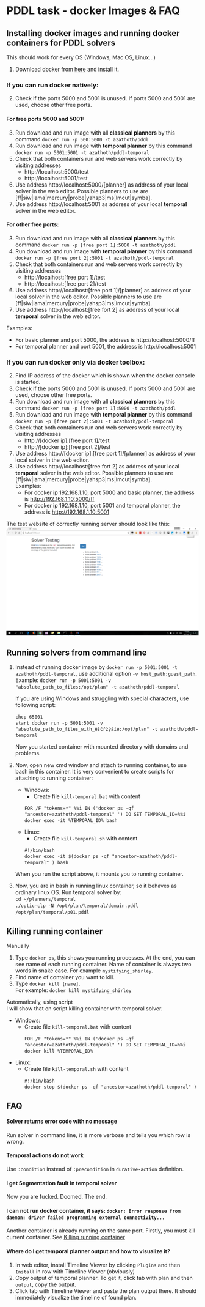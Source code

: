 # PDDL task - docker Images & FAQ

## Installing docker images and running docker containers for PDDL solvers

This should work for every OS (Windows, Mac OS, Linux...)  
1. Download docker from [here](https://www.docker.com/community-edition#/download) and install it.  

### If you can run docker natively:
2. Check if the ports 5000 and 5001 is unused. If ports 5000 and 5001 are used, choose other free ports.  

#### For free ports 5000 and 5001:
3. Run download and run image with all **classical planners** by this command `docker run -p 500:5000 -t azathoth/pddl`  
4. Run download and run image with **temporal planner** by this command `docker run -p 5001:5001 -t azathoth/pddl-temporal`  
5. Check that both containers run and web servers work correctly by visiting addresses
    - http://localhost:5000/test  
    - http://localhost:5001/test
6. Use address http://localhost:5000/[planner] as address of your local solver in the web editor.
Possible planners to use are [ff|siw|lama|mercury|probe|yahsp3|ms|lmcut|symba].  
7. Use address http://localhost:5001 as address of your local **temporal** solver in the web editor.

#### For other free ports:  
3. Run download and run image with all **classical planners** by this command `docker run -p [free port 1]:5000 -t azathoth/pddl`  
4. Run download and run image with **temporal planner** by this command `docker run -p [free port 2]:5001 -t azathoth/pddl-temporal`  
5. Check that both containers run and web servers work correctly by visiting addresses
    - http://localhost:[free port 1]/test  
    - http://localhost:[free port 2]/test
6. Use address http://localhost:[free port 1]/[planner] as address of your local solver in the web editor.
Possible planners to use are [ff|siw|lama|mercury|probe|yahsp3|ms|lmcut|symba].  
7. Use address http://localhost:[free fort 2] as address of your local **temporal** solver in the web editor.

Examples: 
 - For basic planner and port 5000, the address is http://localhost:5000/ff
 - For temporal planner and port 5001, the address is http://localhost:5001


### If you can run docker only via docker toolbox:
2. Find IP address of the docker which is shown when the docker console is started.
3. Check if the ports 5000 and 5001 is unused. If ports 5000 and 5001 are used, choose other free ports.  
4. Run download and run image with all **classical planners** by this command `docker run -p [free port 1]:5000 -t azathoth/pddl`
5. Run download and run image with **temporal planner** by this command `docker run -p [free port 2]:5001 -t azathoth/pddl-temporal`  
6. Check that both containers run and web servers work correctly by visiting addresses
    - http://[docker ip]:[free port 1]/test  
    - http://[docker ip]:[free port 2]/test  
7. Use address http://[docker ip]:[free port 1]/[planner] as address of your local solver in the web editor.
8. Use address http://localhost:[free fort 2] as address of your local **temporal** solver in the web editor.
Possible planners to use are [ff|siw|lama|mercury|probe|yahsp3|ms|lmcut|symba].  
Examples: 
     - For docker ip 192.168.1.10, port 5000 and basic planner, the address is http://192.168.1.10:5000/ff
     - For docker ip 192.168.1.10, port 5001 and temporal planner, the address is http://192.168.1.10:5001

The test website of correctly running server should look like this:
![running server](https://raw.githubusercontent.com/racinmat/pddl-docker/master/test.png)

## Running solvers from command line
1.  Instead of running docker image by `docker run -p 5001:5001 -t azathoth/pddl-temporal`, use additional option `-v host_path:guest_path`.  
    Example: `docker run -p 5001:5001 -v "absolute_path_to_files:/opt/plan" -t azathoth/pddl-temporal`

    If you are using Windows and struggling with special characters, use following script:
    ```
    chcp 65001
    start docker run -p 5001:5001 -v "absolute_path_to_files_with_ěščřžýáíé:/opt/plan" -t azathoth/pddl-temporal
    ```
    Now you started container with mounted directory with domains and problems.  

2.  Now, open new cmd window and attach to running container, to use bash in this container.
    It is very convenient to create scripts for attaching to running container:
    - Windows:  
        - Create file `kill-temporal.bat` with content  
        ```
        FOR /F "tokens=*" %%i IN ('docker ps -qf "ancestor=azathoth/pddl-temporal" ') DO SET TEMPORAL_ID=%%i
        docker exec -it %TEMPORAL_ID% bash
        ```
    - Linux: 
        - Create file `kill-temporal.sh` with content  
        ```
        #!/bin/bash  
        docker exec -it $(docker ps -qf "ancestor=azathoth/pddl-temporal" ) bash
        ```
    When you run the script above, it mounts you to running container.

3.  Now, you are in bash in running linux container, so it behaves as ordinary linux OS.
    Run temporal solver by:  
    `cd ~/planners/temporal`  
    `./optic-clp -N /opt/plan/temporal/domain.pddl /opt/plan/temporal/p01.pddl`

## Killing running container
Manually  
1. Type `docker ps`, this shows you running processes. At the end, you can see name of each running container. 
Name of container is always two words in snake case. For example `mystifying_shirley`.
2. Find name of container you want to kill.
3. Type `docker kill [name]`.  
For example: `docker kill mystifying_shirley`
  
Automatically, using script  
I will show that on script killing container with temporal solver.
- Windows:  
  - Create file `kill-temporal.bat` with content  
    ```
    FOR /F "tokens=*" %%i IN ('docker ps -qf "ancestor=azathoth/pddl-temporal" ') DO SET TEMPORAL_ID=%%i 
    docker kill %TEMPORAL_ID%
    ```
- Linux: 
  - Create file `kill-temporal.sh` with content  
    ```
    #!/bin/bash  
    docker stop $(docker ps -qf "ancestor=azathoth/pddl-temporal" )
    ```

## FAQ

#### Solver returns error code with no message
Run solver in command line, it is more verbose and tells you which row is wrong.

#### Temporal actions do not work
Use `:condition` instead of `:precondition` in `durative-action` definition.

#### I get Segmentation fault in temporal solver
Now you are fucked. Doomed. The end.

#### I can not run docker container, it says: `docker: Error response from daemon: driver failed programming external connectivity...`
Another container is already running on the same port. Firstly, you must kill current container. See [Killing running container](#killing-running-container)

#### Where do I get temporal planner output and how to visualize it?
1. In web editor, install Timeline Viewer by clicking `Plugins` and then `Install` in row with Timeline Viewer (obviously)
2. Copy output of temporal planner. To get it, click tab with plan and then `output`, copy the output.
3. Click tab with Timeline Viewer and paste the plan output there. It should immediately visualize the timeline of found plan.
